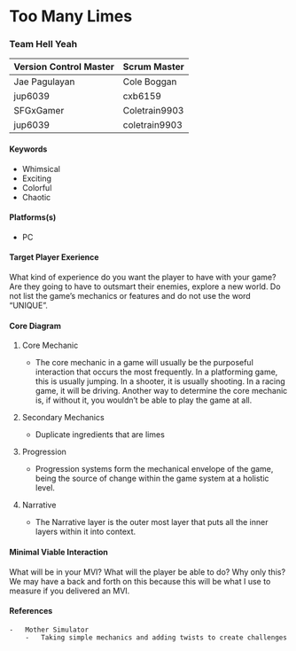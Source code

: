 # Too Many Limes

### Team Hell Yeah

| Version Control Master | Scrum Master    |
| ---------------------- | --------------- |
| Jae Pagulayan          | Cole Boggan     |
| jup6039                | cxb6159         |
| SFGxGamer              | Coletrain9903   |
| jup6039                | coletrain9903   |

#### Keywords

-   Whimsical
-   Exciting
-   Colorful
-   Chaotic

#### Platforms(s)

-   PC

#### Target Player Exerience

What kind of experience do you want the player to have with your game? Are they going to have to outsmart their enemies, explore a new world. Do not list the game’s mechanics or features and do not use the word “UNIQUE”.

#### Core Diagram

1.  Core Mechanic

    -   The core mechanic in a game will usually be the purposeful interaction that occurs the most frequently. In a platforming game, this is usually jumping. In a shooter, it is usually shooting. In a racing game, it will be driving. Another way to determine the core mechanic is, if without it, you wouldn’t be able to play the game at all.

2.  Secondary Mechanics

    -   Duplicate ingredients that are limes

3.  Progression

    -   Progression systems form the mechanical envelope of the game, being the source of change within the game system at a holistic level.

4.  Narrative

    -   The Narrative layer is the outer most layer that puts all the inner layers within it into context.

#### Minimal Viable Interaction

What will be in your MVI? What will the player be able to do? Why only this? We may have a back and forth on this because this will be what I use to measure if you delivered an MVI.

#### References

    -   Mother Simulator
        -   Taking simple mechanics and adding twists to create challenges
